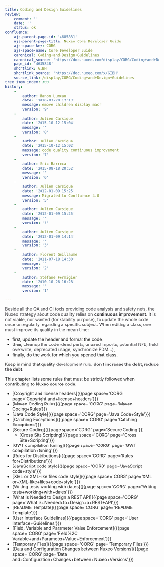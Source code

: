 ```yaml
---
title: Coding and Design Guidelines
review:
    comment: ''
    date: ''
    status: ok
confluence:
    ajs-parent-page-id: '4685831'
    ajs-parent-page-title: Nuxeo Core Developer Guide
    ajs-space-key: CORG
    ajs-space-name: Core Developer Guide
    canonical: Coding+and+Design+Guidelines
    canonical_source: 'https://doc.nuxeo.com/display/CORG/Coding+and+Design+Guidelines'
    page_id: '4685848'
    shortlink: GIBH
    shortlink_source: 'https://doc.nuxeo.com/x/GIBH'
    source_link: /display/CORG/Coding+and+Design+Guidelines
tree_item_index: 300
history:
    -
        author: Manon Lumeau
        date: '2016-07-20 12:13'
        message: emove children display macr
        version: '9'
    -
        author: Julien Carsique
        date: '2015-10-12 15:04'
        message: ''
        version: '8'
    -
        author: Julien Carsique
        date: '2015-10-12 15:02'
        message: code quality continuous improvement
        version: '7'
    -
        author: Eric Barroca
        date: '2015-08-18 20:52'
        message: ''
        version: '6'
    -
        author: Julien Carsique
        date: '2012-01-09 15:25'
        message: Migrated to Confluence 4.0
        version: '5'
    -
        author: Julien Carsique
        date: '2012-01-09 15:25'
        message: ''
        version: '4'
    -
        author: Julien Carsique
        date: '2012-01-09 14:14'
        message: ''
        version: '3'
    -
        author: Florent Guillaume
        date: '2011-07-18 14:30'
        message: ''
        version: '2'
    -
        author: Stéfane Fermigier
        date: '2010-10-26 16:28'
        message: ''
        version: '1'

---
```

<span style="color: rgb(61,60,64);">Beside all the QA and CI tools providing code analysis and safety nets, the Nuxeo strategy about code quality relies on **continuous improvement**.</span>
<span style="color: rgb(61,60,64);">It is not viable, nor wanted (for stability purpose), to update the whole code once or regularly regarding a specific subject.</span> <span style="color: rgb(61,60,64);">When editing a class, one must improve its quality in the mean time:</span>

*   first, update the header and format the code,
*   then, <span style="color: rgb(61,60,64);">cleanup the code (dead parts, unused imports, potential NPE, field overwrite, deprecated usage, synchronize POM...)</span>,
*   finally, do the work for which you opened that class.

Keep in mind that quality <span style="color: rgb(61,60,64);">development rule: **don't increase the debt, reduce the debt**.</span>

This chapter lists some rules that must be strictly followed when contributing to Nuxeo source code.

*   [Copyright and license headers]({{page space='CORG' page='Copyright and+license+headers'}})
*   [Maven Coding Rules]({{page space='CORG' page='Maven Coding+Rules'}})
*   [Java Code Style]({{page space='CORG' page='Java Code+Style'}})
*   [Catching Exceptions]({{page space='CORG' page='Catching Exceptions'}})
*   [Secure Coding]({{page space='CORG' page='Secure Coding'}})
    *   [Cross Site Scripting]({{page space='CORG' page='Cross Site+Scripting'}})
*   [GWT compilation tuning]({{page space='CORG' page='GWT compilation+tuning'}})
*   [Rules for Distributions]({{page space='CORG' page='Rules for+Distributions'}})
*   [JavaScript code style]({{page space='CORG' page='JavaScript code+style'}})
*   [XML or XML-like files code style]({{page space='CORG' page='XML or+XML-like+files+code+style'}})
*   [Writing tests working with dates]({{page space='CORG' page='Writing tests+working+with+dates'}})
*   [What is Needed to Design a REST API]({{page space='CORG' page='What is+Needed+to+Design+a+REST+API'}})
*   [README Template]({{page space='CORG' page='README Template'}})
*   [User Interface Guidelines]({{page space='CORG' page='User Interface+Guidelines'}})
*   [Field, Variable and Parameter Value Enforcement]({{page space='CORG' page='Field%2C Variable+and+Parameter+Value+Enforcement'}})
*   [Temporary Files]({{page space='CORG' page='Temporary Files'}})
*   [Data and Configuration Changes between Nuxeo Versions]({{page space='CORG' page='Data and+Configuration+Changes+between+Nuxeo+Versions'}})
